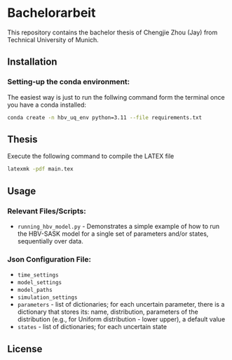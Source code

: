 # Bachelorarbeit
This repository contains the bachelor thesis of Chengjie Zhou (Jay) from Technical University of Munich.

## Installation
### Setting-up the conda environment:
The easiest way is just to run the follwing command form the terminal once you have a conda installed:
```bash
conda create -n hbv_uq_env python=3.11 --file requirements.txt
```

## Thesis
Execute the following command to compile the LATEX file
```bash
latexmk -pdf main.tex
```

## Usage

### Relevant Files/Scripts:
* `running_hbv_model.py`  - Demonstrates a simple example of how to run the HBV-SASK model for a single set of parameters and/or states, sequentially over data.

### Json Configuration File:
* `time_settings` 
* `model_settings` 
* `model_paths`
* `simulation_settings`  
* `parameters` - list of dictionaries; for each uncertain parameter, there is a dictionary that stores its: name, distribution, parameters of the distribution (e.g., for Uniform distribution - lower upper), a default value
* `states` - list of dictionaries; for each uncertain state

## License
